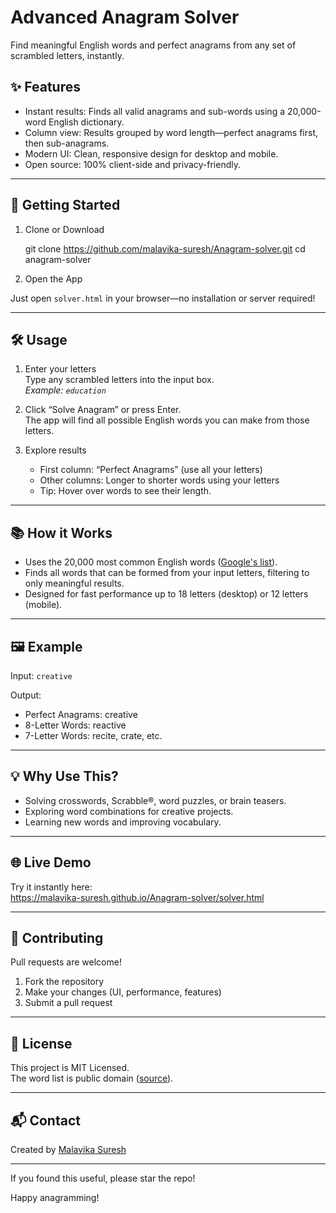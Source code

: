 # Advanced Anagram Solver

Find meaningful English words and perfect anagrams from any set of scrambled letters, instantly.

## ✨ Features

- Instant results: Finds all valid anagrams and sub-words using a 20,000-word English dictionary.
- Column view: Results grouped by word length—perfect anagrams first, then sub-anagrams.
- Modern UI: Clean, responsive design for desktop and mobile.
- Open source: 100% client-side and privacy-friendly.

---

## 🚀 Getting Started

1. Clone or Download

    git clone https://github.com/malavika-suresh/Anagram-solver.git
    cd anagram-solver

2. Open the App

Just open `solver.html` in your browser—no installation or server required!

---

## 🛠️ Usage

1. Enter your letters  
   Type any scrambled letters into the input box.  
   _Example: `education`_

2. Click “Solve Anagram” or press Enter.  
   The app will find all possible English words you can make from those letters.

3. Explore results  
   - First column: “Perfect Anagrams” (use all your letters)
   - Other columns: Longer to shorter words using your letters
   - Tip: Hover over words to see their length.

---

## 📚 How it Works

- Uses the 20,000 most common English words ([Google's list](https://github.com/first20hours/google-10000-english)).
- Finds all words that can be formed from your input letters, filtering to only meaningful results.
- Designed for fast performance up to 18 letters (desktop) or 12 letters (mobile).

---

## 🖼 Example

Input: `creative`

Output:
- Perfect Anagrams: creative
- 8-Letter Words: reactive
- 7-Letter Words: recite, crate, etc.

---

## 💡 Why Use This?

- Solving crosswords, Scrabble®, word puzzles, or brain teasers.
- Exploring word combinations for creative projects.
- Learning new words and improving vocabulary.

---

## 🌐 Live Demo

Try it instantly here:  
https://malavika-suresh.github.io/Anagram-solver/solver.html

---

## 🤝 Contributing

Pull requests are welcome!
1. Fork the repository
2. Make your changes (UI, performance, features)
3. Submit a pull request

---

## 📝 License

This project is MIT Licensed.  
The word list is public domain ([source](https://github.com/first20hours/google-10000-english)).

---

## 📬 Contact

Created by [Malavika Suresh](https://github.com/malavika-suresh/)  

---

If you found this useful, please star the repo!

Happy anagramming!
